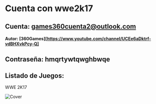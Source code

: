 # Cuenta con wwe2k17

## Cuenta: games360cuenta2@outlook.com

#### Autor: [360Games][https://www.youtube.com/channel/UCEe6aDktrf-vdBHXvkPcy-Q]

## Contraseña: hmqrtywtqwghbwqe

## Listado de Juegos:

WWE 2K17

![Cover](image/wwe2k17.png)
